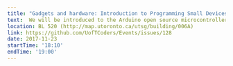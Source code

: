 ```yaml
---
title: "Gadgets and hardware: Introduction to Programming Small Devices"
text:  We will be introduced to the Arduino open source microcontroller development system and build a device using the Adafruit ESP8266 Feather Huzzah [https://www.adafruit.com/product/2821], a postage stamp sized 80MHz WiFi computer with stackable peripherals (called 'Wings'), that uses 1/2 Watt.
location: BL 520 (http://map.utoronto.ca/utsg/building/006A)
link: https://github.com/UofTCoders/Events/issues/128
date: 2017-11-23
startTime: '18:10'
endTime: '19:00'
---
```

